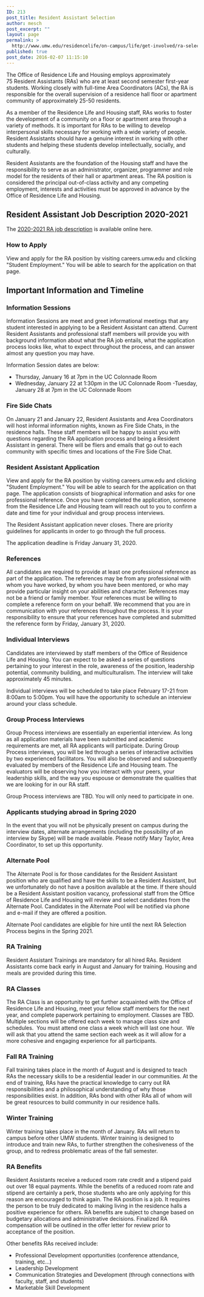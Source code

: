 ```yaml
---
ID: 213
post_title: Resident Assistant Selection
author: mesch
post_excerpt: ""
layout: page
permalink: >
  http://www.umw.edu/residencelife/on-campus/life/get-involved/ra-selection/
published: true
post_date: 2016-02-07 11:15:10
---
```

The Office of Residence Life and Housing employs approximately 75 Resident Assistants (RAs) who are at least second semester first-year students. Working closely with full-time Area Coordinators (ACs), the RA is responsible for the overall supervision of a residence hall floor or apartment community of approximately 25-50 residents.

As a member of the Residence Life and Housing staff, RAs works to foster the development of a community on a floor or apartment area through a variety of methods. It is important for RAs to be willing to develop interpersonal skills necessary for working with a wide variety of people. Resident Assistants should have a genuine interest in working with other students and helping these students develop intellectually, socially, and culturally.

Resident Assistants are the foundation of the Housing staff and have the responsibility to serve as an administrator, organizer, programmer and role model for the residents of their hall or apartment areas. The RA position is considered the principal out-of-class activity and any competing employment, interests and activities must be approved in advance by the Office of Residence Life and Housing.
<h2>Resident Assistant Job Description 2020-2021</h2>
The <a href="http://www.umw.edu/residencelife/wp-content/uploads/sites/30/2019/12/UMW-RA-Job-Description-2020-2021.pdf">2020-2021 RA job description</a> is available online here.
<h3>How to Apply</h3>
View and apply for the RA position by visiting careers.umw.edu and clicking "Student Employment." You will be able to search for the application on that page.
<h2>Important Information and Timeline</h2>
<h3>Information Sessions</h3>
Information Sessions are meet and greet informational meetings that any student interested in applying to be a Resident Assistant can attend. Current Resident Assistants and professional staff members will provide you with background information about what the RA job entails, what the application process looks like, what to expect throughout the process, and can answer almost any question you may have.

Information Session dates are below:
- Thursday, January 16 at 7pm in the UC Colonnade Room
- Wednesday, January 22 at 1:30pm in the UC Colonnade Room
-Tuesday, January 28 at 7pm in the UC Colonnade Room
<h3>Fire Side Chats</h3>
On January 21 and January 22, Resident Assistants and Area Coordinators will host informal information nights, known as Fire Side Chats, in the residence halls. These staff members will be happy to assist you with questions regarding the RA application process and being a Resident Assistant in general. There will be fliers and emails that go out to each community with specific times and locations of the Fire Side Chat.
<h3>Resident Assistant Application</h3>
View and apply for the RA position by visiting careers.umw.edu and clicking "Student Employment." You will be able to search for the application on that page. The application consists of biographical information and asks for one professional reference. Once you have completed the application, someone from the Residence Life and Housing team will reach out to you to confirm a date and time for your individual and group process interviews.

The Resident Assistant application never closes. There are priority guidelines for applicants in order to go through the full process.

The application deadline is Friday January 31, 2020.
<h3>References</h3>
All candidates are required to provide at least one professional reference as part of the application. The references may be from any professional with whom you have worked, by whom you have been mentored, or who may provide particular insight on your abilities and character. References may not be a friend or family member. Your references must be willing to complete a reference form on your behalf. We recommend that you are in communication with your references throughout the process. It is your responsibility to ensure that your references have completed and submitted the reference form by Friday, January 31, 2020.
<h3>Individual Interviews</h3>
Candidates are interviewed by staff members of the Office of Residence Life and Housing. You can expect to be asked a series of questions pertaining to your interest in the role, awareness of the position, leadership potential, community building, and multiculturalism. The interview will take approximately 45 minutes.

Individual interviews will be scheduled to take place February 17-21 from 8:00am to 5:00pm. You will have the opportunity to schedule an interview around your class schedule.
<h3>Group Process Interviews</h3>
Group Process interviews are essentially an experiential interview. As long as all application materials have been submitted and academic requirements are met, all RA applicants will participate. During Group Process interviews, you will be led through a series of interactive activities by two experienced facilitators. You will also be observed and subsequently evaluated by members of the Residence Life and Housing team. The evaluators will be observing how you interact with your peers, your leadership skills, and the way you espouse or demonstrate the qualities that we are looking for in our RA staff.

Group Process interviews are TBD. You will only need to participate in one.
<h3>Applicants studying abroad in Spring 2020</h3>
In the event that you will not be physically present on campus during the interview dates, alternate arrangements (including the possibility of an interview by Skype) will be made available. Please notify Mary Taylor, Area Coordinator, to set up this opportunity.
<h3>Alternate Pool</h3>
The Alternate Pool is for those candidates for the Resident Assistant position who are qualified and have the skills to be a Resident Assistant, but we unfortunately do not have a position available at the time. If there should be a Resident Assistant position vacancy, professional staff from the Office of Residence Life and Housing will review and select candidates from the Alternate Pool. Candidates in the Alternate Pool will be notified via phone and e-mail if they are offered a position.

Alternate Pool candidates are eligible for hire until the next RA Selection Process begins in the Spring 2021.
<h3>RA Training<u>
</u></h3>
Resident Assistant Trainings are mandatory for all hired RAs. Resident Assistants come back early in August and January for training. Housing and meals are provided during this time.
<h3>RA Classes</h3>
The RA Class is an opportunity to get further acquainted with the Office of Residence Life and Housing, meet your fellow staff members for the next year, and complete paperwork pertaining to employment. Classes are TBD.  Multiple sections will be offered each week to manage class size and schedules.  You must attend one class a week which will last one hour.  We will ask that you attend the same section each week as it will allow for a more cohesive and engaging experience for all participants.
<h3>Fall RA Training</h3>
Fall training takes place in the month of August and is designed to teach RAs the necessary skills to be a residential leader in our communities. At the end of training, RAs have the practical knowledge to carry out RA responsibilities and a philosophical understanding of why those responsibilities exist. In addition, RAs bond with other RAs all of whom will be great resources to build community in our residence halls.
<h3>Winter Training</h3>
Winter training takes place in the month of January. RAs will return to campus before other UMW students. Winter training is designed to introduce and train new RAs, to further strengthen the cohesiveness of the group, and to redress problematic areas of the fall semester.
<h3>RA Benefits</h3>
Resident Assistants receive a reduced room rate credit and a stipend paid out over 18 equal payments. While the benefits of a reduced room rate and stipend are certainly a perk, those students who are only applying for this reason are encouraged to think again. The RA position is a job. It requires the person to be truly dedicated to making living in the residence halls a positive experience for others. RA benefits are subject to change based on budgetary allocations and administrative decisions. Finalized RA compensation will be outlined in the offer letter for review prior to acceptance of the position.

Other benefits RAs received include:

- Professional Development opportunities (conference attendance, training, etc…)
- Leadership Development
- Communication Strategies and Development (through connections with faculty, staff, and students)
- Marketable Skill Development